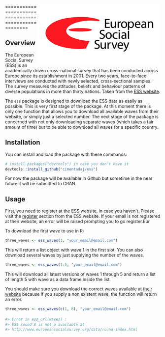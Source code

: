 
<img src="man/figures/ess_logo.png" align="right" />
====================================================

Overview
--------

The European Social Survey (ESS) is an academically driven cross-national survey that has been conducted across Europe since its establishment in 2001. Every two years, face-to-face interviews are conducted with newly selected, cross-sectional samples. The survey measures the attitudes, beliefs and behaviour patterns of diverse populations in more than thirty nations. Taken from the [ESS website](http://www.europeansocialsurvey.org/about/).

The `ess` package is designed to download the ESS data as easily as possible. This is very first stage of the package. At this moment there is only one function that allows you to download all available waves from their website, or simply just a selected number. The next stage of the package is concerned with not only downloading separate waves (which takes a fair amount of time) but to be able to download all waves for a specific country.

Installation
------------

You can install and load the package with these commands:

``` r
# install.packages("devtools") in case you don't have it
devtools::install_github("cimentadaj/ess")
```

For now the package will be available in Github but sometime in the near future it will be submitted to CRAN.

Usage
-----

First, you need to register at the ESS website, in case you haven't. Please visit the [register](http://www.europeansocialsurvey.org/user/new) section from the ESS website. If your email is not registered at their website, an error will be raised prompting you to go register.Eur

To download the first wave to use in R:

``` r
three_waves <- ess_waves(1, "your_email@email.com")
```

This will return a list object with wave 1 in the first slot. You can also download several waves by just supplying the number of the waves.

``` r
three_waves <- ess_waves(1:5, "your_email@email.com")
```

This will download all latest versions of waves 1 through 5 and return a list of length 5 with wave as a data frame inside the list.

You should make sure you download the correct waves available at [their website](http://www.europeansocialsurvey.org/data/round-index.html) because if you supply a non existent wave, the function will return an error.

``` r
three_waves <- ess_waves(c(1, 8), "your_email@email.com")

#> Error in ess_url(waves) :
#> ESS round 8 is not a available at
#> http://www.europeansocialsurvey.org/data/round-index.html
```
